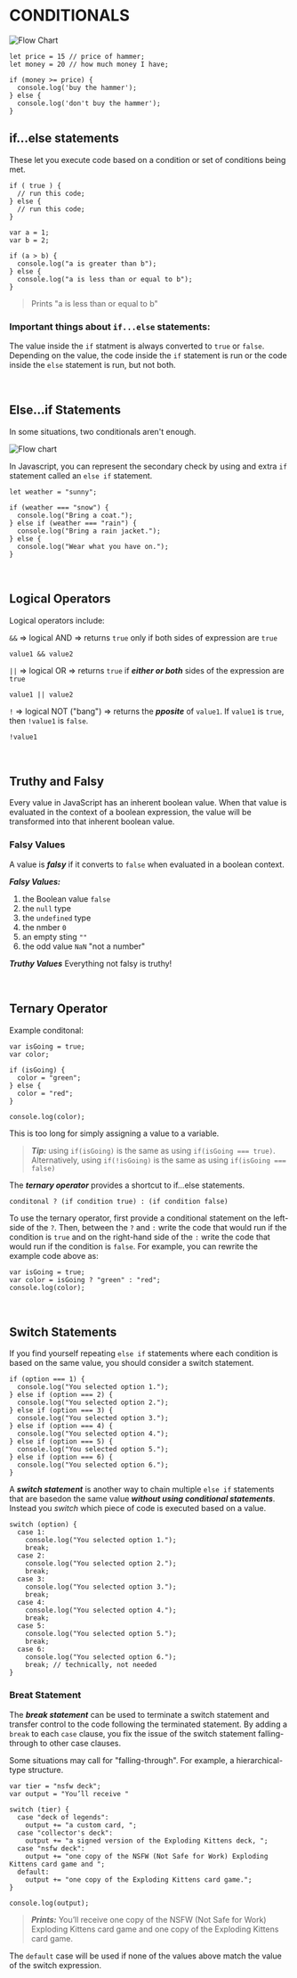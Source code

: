 # CONDITIONALS

![Flow Chart](https://d17h27t6h515a5.cloudfront.net/topher/2016/December/584853f3_buy-the-item-cropped/buy-the-item-cropped.jpg)

```
let price = 15 // price of hammer;
let money = 20 // how much money I have;

if (money >= price) {
  console.log('buy the hammer');
} else {
  console.log('don't buy the hammer');
}
```

## if...else statements

These let you execute code based on a condition or set of conditions being met.

```
if ( true ) {
  // run this code;
} else {
  // run this code;
}
```

```
var a = 1;
var b = 2;

if (a > b) {
  console.log("a is greater than b");
} else {
  console.log("a is less than or equal to b");
}
```

> Prints "a is less than or equal to b"

### Important things about `if...else` statements:

The value inside the `if` statment is always converted to `true` or `false`. Depending on the value, the code inside the `if` statement is run or the code inside the `else` statement is run, but not both.

</br>

## Else...if Statements

In some situations, two conditionals aren't enough.

![Flow chart](https://video.udacity-data.com/topher/2016/November/5834ac48_what-to-wear-cropped/what-to-wear-cropped.jpeg)

In Javascript, you can represent the secondary check by using and extra `if` statement called an `else if` statement.

```
let weather = "sunny";

if (weather === "snow") {
  console.log("Bring a coat.");
} else if (weather === "rain") {
  console.log("Bring a rain jacket.");
} else {
  console.log("Wear what you have on.");
}
```

</br>

## Logical Operators

Logical operators include:

`&&` => logical AND => returns `true` only if both sides of expression are `true`

```
value1 && value2
```

`||` => logical OR => returns `true` if **_either or both_** sides of the expression are `true`

```
value1 || value2
```

`!` => logical NOT ("bang") => returns the **_pposite_** of `value1`. If `value1` is `true`, then `!value1` is `false`.

```
!value1
```

</br>

## Truthy and Falsy

Every value in JavaScript has an inherent boolean value. When that value is evaluated in the context of a boolean expression, the value will be transformed into that inherent boolean value.

### Falsy Values

A value is **_falsy_** if it converts to `false` when evaluated in a boolean context.

**_Falsy Values:_**

1. the Boolean value `false`
2. the `null` type
3. the `undefined` type
4. the nmber `0`
5. an empty sting `""`
6. the odd value `NaN` "not a number"

**_Truthy Values_**
Everything not falsy is truthy!

</br>

## Ternary Operator

Example conditonal:

```
var isGoing = true;
var color;

if (isGoing) {
  color = "green";
} else {
  color = "red";
}

console.log(color);
```

This is too long for simply assigning a value to a variable.

> **_Tip:_** using `if(isGoing)` is the same as using `if(isGoing === true)`. Alternatively, using `if(!isGoing)` is the same as using `if(isGoing === false)`

The **_ternary operator_** provides a shortcut to if...else statements.

```
conditonal ? (if condition true) : (if condition false)
```

To use the ternary operator, first provide a conditional statement on the left-side of the `?`. Then, between the `?` and `:` write the code that would run if the condition is `true` and on the right-hand side of the `:` write the code that would run if the condition is `false`. For example, you can rewrite the example code above as:

```
var isGoing = true;
var color = isGoing ? "green" : "red";
console.log(color);
```

</br>

## Switch Statements

If you find yourself repeating `else if` statements where each condition is based on the same value, you should consider a switch statement.

```
if (option === 1) {
  console.log("You selected option 1.");
} else if (option === 2) {
  console.log("You selected option 2.");
} else if (option === 3) {
  console.log("You selected option 3.");
} else if (option === 4) {
  console.log("You selected option 4.");
} else if (option === 5) {
  console.log("You selected option 5.");
} else if (option === 6) {
  console.log("You selected option 6.");
}
```

A **_switch statement_** is another way to chain multiple `else if` statements that are basedon the same value **_without using conditional statements_**. Instead you _switch_ which piece of code is executed based on a value.

```
switch (option) {
  case 1:
    console.log("You selected option 1.");
    break;
  case 2:
    console.log("You selected option 2.");
    break;
  case 3:
    console.log("You selected option 3.");
    break;
  case 4:
    console.log("You selected option 4.");
    break;
  case 5:
    console.log("You selected option 5.");
    break;
  case 6:
    console.log("You selected option 6.");
    break; // technically, not needed
}
```

### Breat Statement

The **_break statement_** can be used to terminate a switch statement and transfer control to the code following the terminated statement. By adding a `break` to each `case` clause, you fix the issue of the switch statement falling-through to other case clauses.

Some situations may call for "falling-through". For example, a hierarchical-type structure.

```
var tier = "nsfw deck";
var output = "You’ll receive "

switch (tier) {
  case "deck of legends":
    output += "a custom card, ";
  case "collector's deck":
    output += "a signed version of the Exploding Kittens deck, ";
  case "nsfw deck":
    output += "one copy of the NSFW (Not Safe for Work) Exploding Kittens card game and ";
  default:
    output += "one copy of the Exploding Kittens card game.";
}

console.log(output);
```

> **_Prints:_** You’ll receive one copy of the NSFW (Not Safe for Work) Exploding Kittens card game and one copy of the Exploding Kittens card game.

The `default` case will be used if none of the values above match the value of the switch expression.
